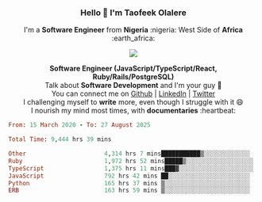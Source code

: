 ### **<p align='center'>Hello 👋 I'm Taofeek Olalere</p>**

<p align='center'>I'm a <strong>Software Engineer</strong> from <strong>Nigeria</strong> :nigeria: West Side of <strong>Africa</strong> :earth_africa:	</p>

<p align='center'> <img src='https://github-readme-stats.vercel.app/api?username=teekaytech&show_icons=true&theme=dark'> </p>


<p align='center'>
  <b>Software Engineer (JavaScript/TypeScript/React, Ruby/Rails/PostgreSQL)</b><br />
  Talk about <strong>Software Development</strong> and I'm your guy 👯 <br />
  You can connect me on <a href="https://github.com/teekaytech">Github</a> | <a href="https://linkedin.com/in/olaleretaofeek">LinkedIn</a> | <a href="https://twitter.com/ola_lere">Twitter</a> <br />
  I challenging myself to <strong>write</strong> more, even though I struggle with it 😄 <br />
  I nourish my mind most times, with <strong>documentaries</strong> :heartbeat:
</p>

<!--START_SECTION:waka-->

```ruby
From: 15 March 2020 - To: 27 August 2025

Total Time: 9,444 hrs 39 mins

Other                      4,314 hrs 7 mins███████████▒░░░░░░░░░░░░░   45.68 %
Ruby                       1,972 hrs 52 mins█████▒░░░░░░░░░░░░░░░░░░░   20.89 %
TypeScript                 1,375 hrs 11 mins███▓░░░░░░░░░░░░░░░░░░░░░   14.56 %
JavaScript                 792 hrs 42 mins ██░░░░░░░░░░░░░░░░░░░░░░░   08.39 %
Python                     165 hrs 37 mins ▒░░░░░░░░░░░░░░░░░░░░░░░░   01.75 %
ERB                        163 hrs 59 mins ▒░░░░░░░░░░░░░░░░░░░░░░░░   01.74 %
```

<!--END_SECTION:waka-->
<!--
**teekaytech/teekaytech** is a ✨ _special_ ✨ repository because its `README.md` (this file) appears on your GitHub profile.

Here are some ideas to get you started:

- 🔭 I’m currently working on ...
- 🌱 I’m currently learning ...
- 👯 I’m looking to collaborate on ...
- 🤔 I’m looking for help with ...
- 💬 Ask me about ...
- 📫 How to reach me: ...
- 😄 Pronouns: ...
- ⚡ Fun fact: ...
-->
